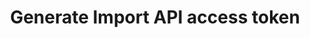 ---
# -------------------------- #
#      ENDPOINT DETAILS      #
# -------------------------- #

product-type: "connect"
content-type: "api-endpoint"
endpoint: "sources"
key: "generate-iapi-access-token"
version: "4"


# -------------------------- #
#       METHOD DETAILS       #
# -------------------------- #

title: "Generate Import API access token"
method: "post"
short-url: |
  /v{{ endpoint.version }}{{ object.endpoint-url }}/{source_id}/tokens
full-url: |
  {{ site.data.connect.api.base-url }}{{ endpoint.short-url | flatify }}

short: "{{ site.data.connect.core-objects.sources.create-iapi-token.short }}"
description: |
  {{ site.data.connect.core-objects.sources.create-iapi-token.description }}

  When using this endpoint, note the following:

  - **Using this endpoint won't create an Import API source**. Use the [Create a source]({{ site.data.connect.core-objects.sources.create.anchor }}) endpoint to first create the source and retrieve its ID. Refer to the [Create and configure an Import API source guide]({{ link.connect.guides.create-import-api-source | prepend: site.baseurl }}) for more info.
  - **Each Import API source can have a maximum of active two access tokens**. To generate additional access tokens, revoke an active token first and then create a new token.


# -------------------------- #
#       METHOD ARGUMENTS     #
# -------------------------- #

arguments:
  - name: "source_id"
    required: true
    type: "string"
    description: |
      A path parameter corresponding to the unique ID of the Import API source.
    example-value: |
      126890


# -------------------------- #
#           RETURNS          #
# -------------------------- #

returns: |
  If successful, the API will return a status of `200 OK` and an [Import API access token object]({{ site.data.connect.data-structures.import-api-access-token.section }}). The `access_token` property contains the newly generated Import API access token.


# ------------------------------ #
#   EXAMPLE REQUEST & RESPONSES  #
# ------------------------------ #

examples:
  - type: "Request"
    language: "json"
    code: |
      {% assign right-bracket = "}" %}
      curl -X {{ endpoint.method | upcase }} {{ endpoint.full-url | flatify | replace: "{source_id","126890" | remove: right-bracket | strip_newlines }} \
           -H "Authorization: Bearer <CONNECT_ACCESS_TOKEN>" \
           -H "Content-Type: application/json"

  - type: "Response"
    language: "json"
    code: |
      {
        "access_token": "<IMPORT_API_ACCESS_TOKEN>"
      }

  - type: "Errors"
---